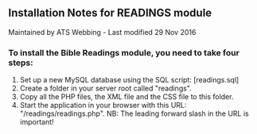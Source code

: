 ## Installation Notes for READINGS module
Maintained by ATS Webbing - Last modified 29 Nov 2016

### To install the Bible Readings module, you need to take four steps:

1. Set up a new MySQL database using the SQL script: [readings.sql]
2. Create a folder in your server root called "readings".
3. Copy all the PHP files, the XML file and the CSS file to this folder.
4. Start the application in your browser with this URL: "/readings/readings.php".
   NB: The leading forward slash in the URL is important!
